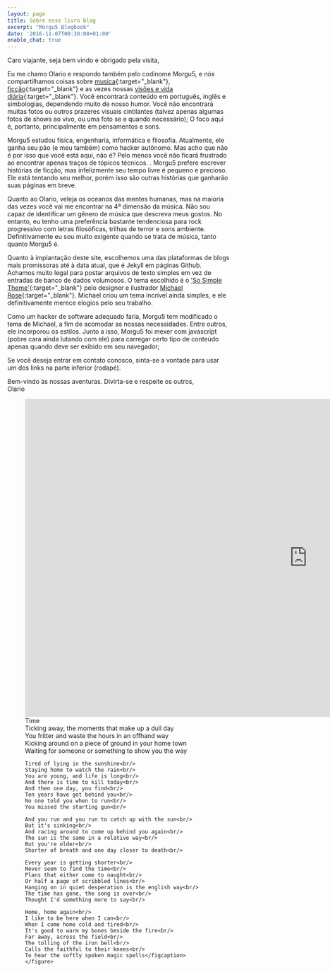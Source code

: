 ```yaml
---
layout: page
title: Sobre esse livro blog
excerpt: "Morgu5 Blogbook"
date: '2016-11-07T00:30:00+01:00'
enable_chat: true
---
```


Caro viajante, seja bem vindo e obrigado pela visita,

Eu me chamo Olario e respondo também pelo codinome Morgu5, e nós compartilhamos coisas sobre [musica](/music){:target="_blank"},  [ficção](/stories){:target="_blank"} e as vezes nossas [visões e vida diária](/blog){:target="_blank"}.  Você encontrará conteúdo em português, inglês e simbologias, dependendo muito de nosso humor. Você não encontrará muitas fotos ou outros prazeres visuais cintilantes (talvez apenas algumas fotos de shows ao vivo, ou uma foto se e quando necessário); O foco aqui é, portanto, principalmente em pensamentos e sons.

Morgu5 estudou física, engenharia, informática e filosofia. Atualmente, ele ganha seu pão (e meu também) como hacker autônomo. Mas acho que não é por isso que você está aqui, não é? Pelo menos você não ficará frustrado ao encontrar apenas traços de tópicos técnicos. . Morgu5 prefere escrever histórias de ficção, mas infelizmente seu tempo livre é pequeno e precioso. Ele está tentando seu melhor, porém isso são outras histórias que ganharão suas páginas em breve.

Quanto ao Olario, veleja os oceanos das mentes humanas, mas na maioria das vezes você vai me encontrar na 4ª dimensão da música. Não sou capaz de identificar um gênero de música que descreva meus gostos. No entanto, eu tenho uma preferência bastante tendenciosa para  rock progressivo com letras filosóficas, trilhas de terror e sons ambiente. Definitivamente eu sou muito exigente quando se trata de música, tanto quanto Morgu5 é.

Quanto à implantação deste site, escolhemos uma das plataformas de blogs mais promissoras até à data atual, que é Jekyll em páginas Github. Achamos muito legal para postar arquivos de texto simples em vez de entradas de banco de dados volumosos. O tema escolhido é o ['So Simple Theme'](http://mademistakes.com/so-simple/){:target="_blank"} pelo designer e ilustrador [Michael Rose](http://mademistakes.com){:target="_blank"}. Michael criou um tema incrível ainda simples, e ele definitivamente merece elogios pelo seu trabalho.

Como um hacker de software adequado faria, Morgu5 tem modificado o tema de Michael, a fim de acomodar as nossas necessidades. Entre outros, ele incorporou os estilos. Junto a isso, Morgu5 foi mexer com javascript (pobre cara ainda lutando com ele) para carregar certo tipo de conteúdo apenas quando deve ser exibido em seu navegador;

Se você deseja entrar em contato conosco, sinta-se a vontade para usar um dos links na parte inferior (rodapé).

Bem-vindo às nossas aventuras. Divirta-se e respeite os outros, <br/>
Olario

<figure>
    <iframe width="1280" height="720" src="https://www.youtube.com/embed/JwYX52BP2Sk" frameborder="0" allowfullscreen></iframe>
    <figcaption>Time<br/>
    Ticking away, the moments that make up a dull day<br/>
    You fritter and waste the hours in an offhand way<br/>
    Kicking around on a piece of ground in your home town<br/>
    Waiting for someone or something to show you the way<br/>

    Tired of lying in the sunshine<br/>
    Staying home to watch the rain<br/>
    You are young, and life is long<br/>
    And there is time to kill today<br/>
    And then one day, you find<br/>
    Ten years have got behind you<br/>
    No one told you when to run<br/>
    You missed the starting gun<br/>

    And you run and you run to catch up with the sun<br/>
    But it's sinking<br/>
    And racing around to come up behind you again<br/>
    The sun is the same in a relative way<br/>
    But you're older<br/>
    Shorter of breath and one day closer to death<br/>

    Every year is getting shorter<br/>
    Never seem to find the time<br/>
    Plans that either come to naught<br/>
    Or half a page of scribbled lines<br/>
    Hanging on in quiet desperation is the english way<br/>
    The time has gone, the song is over<br/>
    Thought I'd something more to say<br/>

    Home, home again<br/>
    I like to be here when I can<br/>
    When I come home cold and tired<br/>
    It's good to warm my bones beside the fire<br/>
    Far away, across the field<br/>
    The tolling of the iron bell<br/>
    Calls the faithful to their knees<br/>
    To hear the softly spoken magic spells</figcaption>
    </figure>
